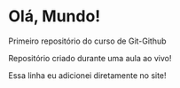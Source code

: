 # Olá, Mundo!
 Primeiro repositório do curso de Git-Github

Repositório criado durante uma aula ao vivo!

Essa linha eu adicionei diretamente no site!
